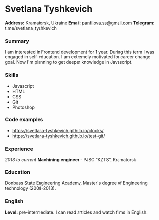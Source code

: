 # Svetlana Tyshkevich

**Address:** Kramatorsk, Ukraine
**Email**: panfilova.ss@gmail.com
**Telegram:** t.me/svetlana_tyshkevich

### Summary
I am interested in Frontend development for 1 year. During this term I was engaged in self-education. I am extremely motivated for career change goal. Now I'm planning to get deeper knowledge in Javascript.

### Skills
* Javascript
* HTML
* CSS
* Git
* Photoshop

### Code examples
* https://svetlana-tyshkevich.github.io/clocks/
* https://svetlana-tyshkevich.github.io/test-git/

### Experience
*2013 to current* 
**Machining engineer** -  PJSC “KZTS”, Kramatorsk

### Education
Donbass State Engineering Academy, Master's degree of Engineering technology (2008-2013).

### English
**Level:** pre-intermediate. I can read articles and watch films in English.

